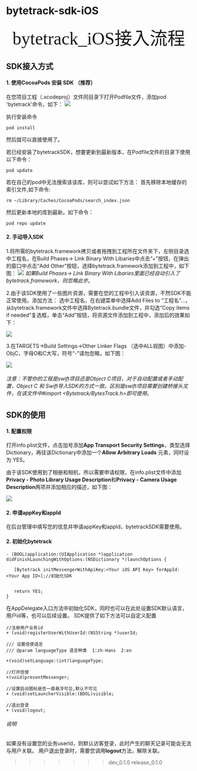 
# bytetrack-sdk-iOS
<center><font face="微软雅黑" size=10>bytetrack_iOS接入流程</font></center>


## SDK接入方式
 #### 1. 使用CocoaPods 安装 SDK （推荐）
 在您项目工程（.xcodeproj）文件同目录下打开Podfile文件，添加pod 'bytetrack'命令，如下：
 ![](http://gitlab.byteslink.com/vuepress/picgo/-/raw/master/pictures/2022/09/2_14_27_23_8BBA5441-1485-473C-8087-DBD6895CA584.png)
 
 执行安装命令
 ```
pod install
```
然后就可以直接使用了。

若已经安装了bytetrackSDK，想要更新到最新版本，在Podfile文件的目录下使用以下命令：
 ```
pod update 
```
若在自己的pod中无法搜索该该库，则可以尝试如下方法：
 首先移除本地缓存的索引文件,如下命令:
 ```
rm ~/Library/Caches/CocoaPods/search_index.json
```
 然后更新本地的库到最新。如下命令：
 ```
pod repo update
```
#### 2. 手动导入SDK 
 1.将所需的bytetrack.framework拷贝或者拖拽到工程所在文件夹下，左侧目录选中工程名，在Build Phases-> Link Binary With Libaries中点击“+”按钮，在弹出的窗口中点击“Add Other”按钮，选择bytetrack.framework添加到工程中，如下图：
![](http://gitlab.byteslink.com/vuepress/picgo/-/raw/master/pictures/2022/09/2_14_27_49_FCDF2382-9AB2-4E3A-B1A2-AD652B39D424.png)
*如果Build Phases-> Link Binary With Libaries里面已经自动引入了bytetrack.framework，则忽略此步*。  

2.由于该SDK使用了一些图片资源，需要在您的工程中引入该资源，不然SDK不能正常使用。添加方法： 选中工程名，在右键菜单中选择Add Files to “工程名”…，从bytetrack.framework文件中选择Bytetrack.bundle文件，并勾选“Copy items if needed”复选框，单击“Add”按钮，将资源文件添加到工程中，添加后的效果如下：

![](http://gitlab.byteslink.com/vuepress/picgo/-/raw/master/pictures/2022/09/2_14_28_15_72A0D769-3C13-488E-86BF-EA8BB19CC03E.png)

3.在TARGETS->Build Settings->Other Linker Flags （选中ALL视图）中添加-ObjC，字母O和C大写，符号“-”请勿忽略，如下图：

![](http://gitlab.byteslink.com/vuepress/picgo/-/raw/master/pictures/2022/09/2_14_28_36_EEBBBE2E-DC6A-4A56-8F66-94082C9F407F.png)


###### 注意：不管你的工程是swift项目还是Object C项目，对于自动配置或者手动配置，Object C 和 Swift导入SDK的方式一致。区别是swift项目需要创建桥接头文件，在该文件中#import <Bytetrack/BytesTrack.h>即可使用。




## SDK的使用


#### 1. 配置权限
打开info.plist文件，点击加号添加**App Transport Security Settings**，类型选择Dictionary，再往该Dictionary中添加一个**Allow Arbitrary Loads** 元素，同时设为 YES。

由于该SDK使用到了相册和相机，所以需要申请权限，在info.plist文件中添加**Privacy - Photo Library Usage Description**和**Privacy - Camera Usage Description**两项并添加相应的描述，如下图：

![](http://gitlab.byteslink.com/vuepress/picgo/-/raw/master/pictures/2022/09/2_14_28_55_AD1FCDF6-AC3B-492E-BE74-2AB6E1915B61.png)



#### 2. 申请appKey和appId

在后台管理中填写您的️信息并申请appKey和appId，bytetrackSDK需要使用。

#### 2. 初始化bytetrack

 ```
- (BOOL)application:(UIApplication *)application didFinishLaunchingWithOptions:(NSDictionary *)launchOptions {
    
    [Bytetrack initMessengerWithApiKey:<Your iOS API Key> forAppId:<Your App ID>];//初始化SDK

    
    return YES;
}
```

在AppDelegate入口方法中初始化SDK，同时也可以在此处设置SDK默认语言，用户id等，也可以后续设置。
SDK提供了如下方法可以自定义配置


 ```
//注册用户业务id
+ (void)registerUserWithUserId:(NSString *)userId;

/// 设置信使语言
/// @param languageType 语言种类  1:zh-Hans  2:en  

+(void)setLanguage:(int)languageType;

//打开信使
+(void)presentMessenger;

//设置启动图标是否一直悬浮可见,默认不可见
+ (void)setLauncherVisible:(BOOL)visible;

//退出登录
+ (void)logout;

```

######  说明
如果没有设置您的业务userId，则默认访客登录，此时产生的聊天记录可能会无法与用户关联。
用户退出登录时，需要您调用**logout**方法，解除关联。





>>>>>>> dev_0.1.0
>>>>>>> release_0.1.0

